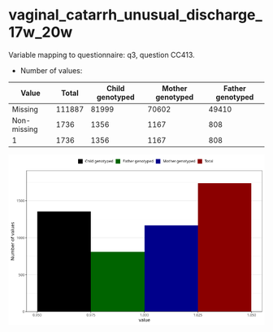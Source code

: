# vaginal_catarrh_unusual_discharge_17w_20w
Variable mapping to questionnaire: q3, question CC413.
- Number of values:

| Value | Total | Child genotyped | Mother genotyped | Father genotyped |
| ----- | ----- | --------------- | ---------------- | ---------------- |
| Missing | 111887 | 81999 | 70602 | 49410 |
| Non-missing | 1736 | 1356 | 1167 | 808 |
| 1 | 1736 | 1356 | 1167 | 808 |



![](vaginal_catarrh_unusual_discharge_17w_20w_n.png)



